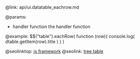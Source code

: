 @link: api/ui.datatable_eachrow.md


@params:
- handler		function		the handler function

@example:
$$("table").eachRow( 
	function (row){ 
       	console.log( dtable.getItem(row).title )
	}
)

@seolinktop: [js framework](https://webix.com)
@seolink: [tree table](https://webix.com/widget/treetable/)